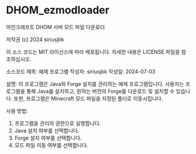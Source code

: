 # DHOM_ezmodloader
마인크래프트 DHOM 서버 모드 파일 다운로더


 저작권 (c) 2024 siriusjbk
 
 이 소스 코드는 MIT 라이선스에 따라 배포됩니다.
 자세한 내용은 LICENSE 파일을 참조하십시오.
 
 소스코드 제목: 예제 프로그램
 작성자: siriusjbk
 작성일: 2024-07-03
 
 설명:
 이 프로그램은 Java와 Forge 설치를 관리하는 예제 프로그램입니다.
 사용자는 프로그램을 통해 Java를 설치하고, 원하는 버전의 Forge를 다운로드 및 설치할 수 있습니다.
 또한, 프로그램은 Minecraft 모드 파일을 지정된 폴더로 이동시킵니다.
 
 사용 방법:
 1. 프로그램을 관리자 권한으로 실행합니다.
 2. Java 설치 여부를 선택합니다.
 3. Forge 설치 여부를 선택합니다.
 4. 모드 파일 이동 여부를 선택합니다.
